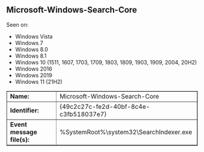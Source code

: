 ## Microsoft-Windows-Search-Core

Seen on:
* Windows Vista
* Windows 7
* Windows 8.0
* Windows 8.1
* Windows 10 (1511, 1607, 1703, 1709, 1803, 1809, 1903, 1909, 2004, 20H2)
* Windows 2016
* Windows 2019
* Windows 11 (21H2)

<table border="1" class="docutils">
  <tbody>
    <tr>
      <td><b>Name:</b></td>
      <td>Microsoft-Windows-Search-Core</td>
    </tr>
    <tr>
      <td><b>Identifier:</b></td>
      <td>{49c2c27c-fe2d-40bf-8c4e-c3fb518037e7}</td>
    </tr>
    <tr>
      <td><b>Event message file(s):</b></td>
      <td>%SystemRoot%\system32\SearchIndexer.exe</td>
    </tr>
  </tbody>
</table>

&nbsp;

